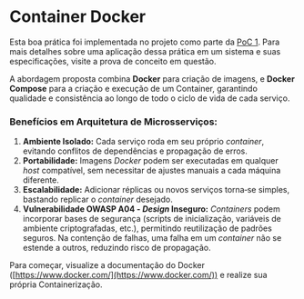 # Container Docker

Esta boa prática foi implementada no projeto como parte da [PoC 1](../provas-de-conceito/poc-1-containerizacao-e-ci-cd.md). Para mais detalhes sobre uma aplicação dessa prática em um sistema e suas especificações, visite a prova de conceito em questão.

A abordagem proposta combina **Docker** para criação de imagens, e **Docker Compose** para a criação e execução de um Container, garantindo qualidade e consistência ao longo de todo o ciclo de vida de cada serviço.

### Benefícios em Arquitetura de Microsserviços:

1. **Ambiente Isolado:** Cada serviço roda em seu próprio _container_, evitando conflitos de dependências e propagação de erros.
2. **Portabilidade:** Imagens _Docker_ podem ser executadas em qualquer _host_ compatível, sem necessitar de ajustes manuais a cada máquina diferente.
3. **Escalabilidade:** Adicionar réplicas ou novos serviços torna‑se simples, bastando replicar o _container_ desejado.
4. **Vulnerabilidade OWASP A04 -&#x20;**_**Design**_**&#x20;Inseguro:** _Containers_ podem incorporar bases de segurança (scripts de inicialização, variáveis de ambiente criptografadas, etc.), permitindo reutilização de padrões seguros. Na contenção de falhas, uma falha em um _container_ não se estende a outros, reduzindo risco de propagação.



Para começar, visualize a documentação do Docker ([https://www.docker.com/](https://www.docker.com/)) e realize sua própria Containerização.
